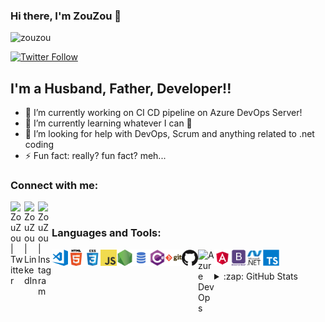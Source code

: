 ### Hi there, I'm ZouZou 👋

<img src="https://komarev.com/ghpvc/?username=zouzou&label=Profile%20views&color=0e75b6&style=flat" alt="zouzou" />

[![Twitter Follow](https://img.shields.io/twitter/follow/zouzou_j?style=social)](https://twitter.com/intent/follow?original_referer=https%3A%2F%2Fgithub.com%2Fzouzou_j&screen_name=zouzou_j)
<!--
**ZouZou/ZouZou** is a ✨ _special_ ✨ repository because its `README.md` (this file) appears on your GitHub profile.

Here are some ideas to get you started:

- 🔭 I’m currently working on ...
- 🌱 I’m currently learning ...
- 👯 I’m looking to collaborate on ...
- 🤔 I’m looking for help with ...
- 💬 Ask me about ...
- 📫 How to reach me: ...
- 😄 Pronouns: ...
- ⚡ Fun fact: ...
-->

## I'm a Husband, Father, Developer!!

- 🔭 I’m currently working on CI CD pipeline on Azure DevOps Server!
- 🌱 I’m currently learning whatever I can 🤣
- 🤔 I’m looking for help with DevOps, Scrum and anything related to .net coding 
- ⚡ Fun fact: really? fun fact? meh...

### Connect with me:

[<img align="left" alt="ZouZou | Twitter" width="22px" src="https://cdn.jsdelivr.net/npm/simple-icons@v3/icons/twitter.svg" />][twitter]
[<img align="left" alt="ZouZou | LinkedIn" width="22px" src="https://cdn.jsdelivr.net/npm/simple-icons@v3/icons/linkedin.svg" />][linkedin]
[<img align="left" alt="ZouZou | Instagram" width="22px" src="https://cdn.jsdelivr.net/npm/simple-icons@v3/icons/instagram.svg" />][instagram]

<br />

### Languages and Tools:

<img align="left" alt="Visual Studio Code" width="26px" src="https://raw.githubusercontent.com/github/explore/80688e429a7d4ef2fca1e82350fe8e3517d3494d/topics/visual-studio-code/visual-studio-code.png" />
<img align="left" alt="HTML5" width="26px" src="https://raw.githubusercontent.com/github/explore/80688e429a7d4ef2fca1e82350fe8e3517d3494d/topics/html/html.png" />
<img align="left" alt="CSS3" width="26px" src="https://raw.githubusercontent.com/github/explore/80688e429a7d4ef2fca1e82350fe8e3517d3494d/topics/css/css.png" />
<img align="left" alt="JavaScript" width="26px" src="https://raw.githubusercontent.com/github/explore/80688e429a7d4ef2fca1e82350fe8e3517d3494d/topics/javascript/javascript.png" />
<img align="left" alt="Node.js" width="26px" src="https://raw.githubusercontent.com/github/explore/80688e429a7d4ef2fca1e82350fe8e3517d3494d/topics/nodejs/nodejs.png" />
<img align="left" alt="SQL" width="26px" src="https://raw.githubusercontent.com/github/explore/80688e429a7d4ef2fca1e82350fe8e3517d3494d/topics/sql/sql.png" />
<img align="left" alt="C#" width="26px" src="https://raw.githubusercontent.com/devicons/devicon/master/icons/csharp/csharp-original.svg" />
<img align="left" alt="Git" width="26px" src="https://raw.githubusercontent.com/github/explore/80688e429a7d4ef2fca1e82350fe8e3517d3494d/topics/git/git.png" />
<img align="left" alt="GitHub" width="26px" src="https://raw.githubusercontent.com/github/explore/78df643247d429f6cc873026c0622819ad797942/topics/github/github.png" />
<img align="left" alt="Azure DevOps" width="26px" src="https://www.vectorlogo.zone/logos/microsoft_azure/microsoft_azure-icon.svg" />
<img align="left" alt="Angular" width="26px" src="https://raw.githubusercontent.com/github/explore/80688e429a7d4ef2fca1e82350fe8e3517d3494d/topics/angular/angular.png" />
<img align="left" alt="Bootstrap" width="26px" src="https://raw.githubusercontent.com/devicons/devicon/master/icons/bootstrap/bootstrap-plain-wordmark.svg" />
<img align="left" alt="dotnet" width="26px" src="https://raw.githubusercontent.com/devicons/devicon/master/icons/dot-net/dot-net-original-wordmark.svg" />
<img align="left" alt="TypeScript" width=26px" src="https://raw.githubusercontent.com/devicons/devicon/master/icons/typescript/typescript-original.svg" />

<br />
<br />

<details>
  <summary>:zap: GitHub Stats</summary>

  <img align="left" alt="ZouZou's GitHub Stats" src="https://github-readme-stats-jabbourjoseph.vercel.app//api?username=ZouZou&show_icons=true&hide_border=true" />

</details>

[twitter]: https://twitter.com/ZouZou_J
[instagram]: https://instagram.com/ZouZou_J
[linkedin]: https://www.linkedin.com/in/joseph-jabbour-6a374b7